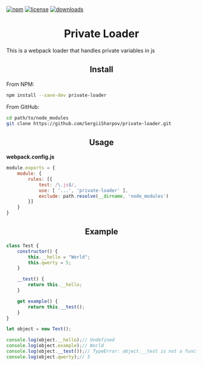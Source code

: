 [![npm][npm]][npm-url]
[![license][license]][license-url]
[![downloads][downloads]][npm-url]


<h1 align="center">Private Loader</h1>

This is a webpack loader that handles private variables in js


<h2 align="center">Install</h2>

From NPM:
```bash
npm install --save-dev private-loader
```

From GitHub:

```bash
cd path/to/node_modules
git clone https://github.com/SergiiSharpov/private-loader.git
```

<h2 align="center">Usage</h2>

**webpack.config.js**

```js
module.exports = {
    module: {
        rules: [{
            test: /\.js$/,
            use: [ '...', 'private-loader' ],
            exclude: path.resolve(__dirname, 'node_modules')
        }]
    }
}
```

<h2 align="center">Example</h2>

```js
class Test {
    constructor() {
        this.__hello = "World";
        this.qwerty = 5;
    }

    __test() {
        return this.__hello;
    }

    get example() {
        return this.__test();
    }
}

let object = new Test();

console.log(object.__hello);// Undefined
console.log(object.example);// World
console.log(object.__test());// TypeError: object.__test is not a function
console.log(object.qwerty);// 5

```


[npm]: https://img.shields.io/npm/v/private-loader.svg
[npm-url]: https://npmjs.com/package/private-loader

[node]: https://img.shields.io/node/v/private-loader.svg
[node-url]: https://nodejs.org

[deep]: https://img.shields.io/sergeysharpov/private-loader/private-loader.svg

[license]: https://img.shields.io/npm/l/private-loader.svg
[license-url]: https://github.com/SergiiSharpov/private-loader/blob/master/LICENSE

[downloads]: https://img.shields.io/npm/dt/private-loader.svg